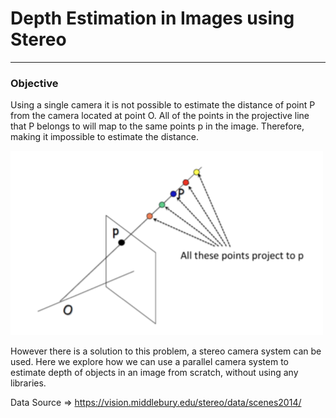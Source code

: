 # Depth Estimation in Images using Stereo
-------
### Objective
Using a single camera it is not possible to estimate the distance of point P from the camera located at point O. All of the points in the projective line that P belongs to will map to the same points p in the image. Therefore, making it impossible to estimate the distance.

<img src="./images/helper_images/Img1.png" width="500" />

However there is a solution to this problem, a stereo camera system can be used. Here we explore how we can use a parallel camera system to estimate depth of objects in an image from scratch, without using any libraries.


Data Source => https://vision.middlebury.edu/stereo/data/scenes2014/

